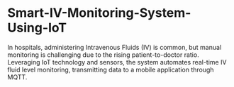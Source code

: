 # Smart-IV-Monitoring-System-Using-IoT
In hospitals, administering Intravenous Fluids (IV) is common, but manual monitoring is challenging due to the rising patient-to-doctor ratio. Leveraging IoT technology and sensors, the system automates real-time IV fluid level monitoring, transmitting data to a mobile application through MQTT.
